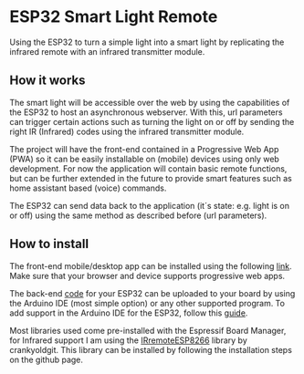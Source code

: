 # ESP32 Smart Light Remote
Using the ESP32 to turn a simple light into a smart light by replicating the infrared remote with an infrared transmitter module.

## How it works
The smart light will be accessible over the web by using the capabilities of the ESP32 to host an asynchronous webserver. With this, url parameters can trigger certain actions such as turning the light on or off by sending the right IR (Infrared) codes using the infrared transmitter module.

The project will have the front-end contained in a Progressive Web App (PWA) so it can be easily installable on (mobile) devices using only web development.
For now the application will contain basic remote functions, but can be further extended in the future to provide smart features such as home assistant based (voice) commands.

The ESP32 can send data back to the application (it´s state: e.g. light is on or off) using the same method as described before (url parameters).

## How to install
The front-end mobile/desktop app can be installed using the following [link](https://vdbthomas.github.io/esp32-smart-light-remote/pwa/).
Make sure that your browser and device supports progressive web apps.

The back-end [code](https://vdbthomas.github.io/esp32-smart-light-remote/esp32/IR_remote_server.ino) for your ESP32 can be uploaded to your board by using the Arduino IDE (most simple option) or any other supported program.
To add support in the Arduino IDE for the ESP32, follow this [guide](https://docs.espressif.com/projects/arduino-esp32/en/latest/installing.html).

Most libraries used come pre-installed with the Espressif Board Manager, for Infrared support I am using the [IRremoteESP8266](https://github.com/crankyoldgit/IRremoteESP8266) library by crankyoldgit.
This library can be installed by following the installation steps on the github page.
